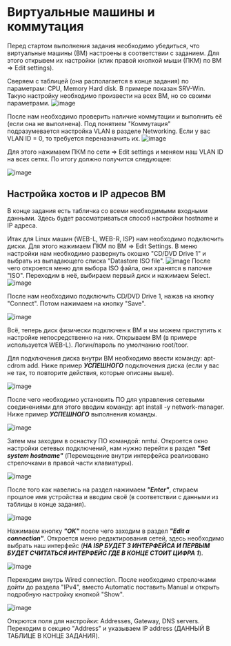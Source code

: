 # Виртуальные машины и коммутация
Перед стартом выполнения задания необходимо убедиться, что виртуальные машины (ВМ) настроены в соответствии с заданием.
Для этого открывем их настройки (клик правой кнопкой мыши (ПКМ) по ВМ => Edit settings).

Сверяем с таблицей (она располагается в конце задания) по параметрам: CPU, Memory Hard disk. В примере показан SRV-Win. Такую настройку необходимо произвести на всех ВМ, но со своими параметрами.
![image](https://user-images.githubusercontent.com/95981205/202833200-36eb736f-565e-41c6-a908-12fbd744c3e2.png)

После нам необходимо проверить наличие коммутации и выполнить её (если она не выполнена). Под понятием "Коммутация" подразумевается настройка VLAN в разделе Networking. Если у вас VLAN ID = 0, то требуется переназначить их. 
![image](https://user-images.githubusercontent.com/95981205/202833347-328a0d5e-6c09-4bf1-a034-4929979b9a3d.png)

Для этого нажимаем ПКМ по сети => Edit settings и меняем наш VLAN ID на всех сетях. По итогу должно получится следующее:

![image](https://user-images.githubusercontent.com/95981205/202833433-1c7f56c5-ca9f-400b-8436-16c021c25203.png)

## Настройка хостов и IP адресов ВМ 
В конце задания есть табличка со всеми необходимыми входными данными. Здесь будет рассматриваться способ настройки hostname и IP адреса.

Итак для Linux машин (WEB-L, WEB-R, ISP) нам необходимо подключить диски. Для этого нажимаем ПКМ по ВМ => Edit Settings. В меню настройки нам необходимо развернуть окошко "CD/DVD Drive 1" и выбрать из выпадающего списка "Datastore ISO file".
![image](https://user-images.githubusercontent.com/95981205/202833698-bed40245-1e20-4cea-90cf-a9cf4e8b4dce.png)
После чего откроется меню для выбора ISO файла, они хранятся в папочке "ISO". Переходим в неё, выбираем первый диск и нажимаем Select.
![image](https://user-images.githubusercontent.com/95981205/202833766-f805ee69-8a55-4c77-bf60-981e93ee8e4b.png)

После нам необходимо подключить CD/DVD Drive 1, нажав на кнопку "Connect". Потом нажимаем на кнопку "Save".

![image](https://user-images.githubusercontent.com/95981205/202833793-c247f1d8-9da2-44ee-b4e3-a633ff286c80.png)

Всё, теперь диск физически подключен к ВМ и мы можем приступить к настройке непосредственно на них. Открываем ВМ (в примере используется WEB-L). Логин/пароль по умолчанию root/toor.

Для подключения диска внутри ВМ необходимо ввести команду: apt-cdrom add. Ниже пример ***УСПЕШНОГО*** подключения диска (если у вас не так, то повторите действия, которые описаны выше).

![image](https://user-images.githubusercontent.com/95981205/202834127-2523ad65-6be7-481d-b902-d4b7a65d77cc.png)

После чего необходимо установить ПО для управления сетевыми соединениями для этого вводим команду: apt install -y network-manager. Ниже пример ***УСПЕШНОГО*** выполнения команды.

![image](https://user-images.githubusercontent.com/95981205/202834265-70d1d255-272b-4494-b3ff-abae6ca5efe6.png)

Затем мы заходим в оснастку ПО командой: nmtui. Откроется окно настройки сетевых подключений, нам нужно перейти в раздел ***"Set system hostname"*** (Перемещение внутри интерфейса реализовано стрелочками в правой части клавиатуры).

![image](https://user-images.githubusercontent.com/95981205/202834317-ba571ca2-0f76-423e-9b9e-046d845c220d.png)

После того как навелись на раздел нажимаем ***"Enter"***, стираем прошлое имя устройства и вводим своё (в соответствии с данными из таблицы в конце задания).

![image](https://user-images.githubusercontent.com/95981205/202834347-d42a14cd-e1ac-49ef-b15f-c4e15f3c89bf.png)

Нажимаем кнопку ***"OK"*** после чего заходим в раздел ***"Edit a connection"***. Откроется меню редактирования сетей, здесь необходимо выбрать наш интерфейс (***НА ISP БУДЕТ 3 ИНТЕРФЕЙСА И ПЕРВЫМ БУДЕТ СЧИТАТЬСЯ ИНТЕРФЕЙС ГДЕ В КОНЦЕ СТОИТ ЦИФРА 1***).

![image](https://user-images.githubusercontent.com/95981205/202834410-fbc7ebac-ec55-4bc8-97b6-98be58123f00.png)

Переходим внутрь Wired connection. После необходимо стрелочками дойти до раздела "IPv4", вместо Automatic поставить Manual и открыть подробную настройку кнопкой "Show".

![image](https://user-images.githubusercontent.com/95981205/202834496-dc020e08-58e5-4b30-be7a-70b81f2bedf3.png)

Открются поля для настройки: Addresses, Gateway, DNS servers. Переходим в секцию "Address" и указываем IP address (ДАННЫЙ В ТАБЛИЦЕ В КОНЦЕ ЗАДАНИЯ).
